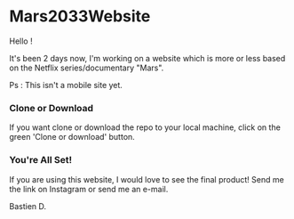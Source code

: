 # Mars2033Website
Hello !

It's been 2 days now, I'm working on a website which is more or less based on the Netflix series/documentary "Mars".

Ps : This isn't a mobile site yet.

### Clone or Download
If you want clone or download the repo to your local machine, click on the green 'Clone or download' button.

### You're All Set!
If you are using this website, I would love to see the final product! Send me the link on Instagram or send me an e-mail.

Bastien D.

